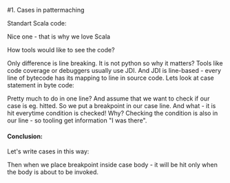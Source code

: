 #1. Cases in pattermaching

Standart Scala code:

<script src="https://gist.github.com/romanowski/837213790bdef72087cd.js"></script>

Nice one - that is why we love Scala

How tools would like to see the code?

<script src="https://gist.github.com/romanowski/6691a6b308188f1048a8.js"></script>

Only difference is line breaking. It is not python so why it matters?
Tools like code coverage or debuggers usually use JDI. And JDI is line-based - every line of bytecode has its mapping to line in source code.
Lets look at case statement in byte code:
<script src="https://gist.github.com/romanowski/2954e7b15f34c5ac407f.js"></script> 

Pretty much to do in one line?
And assume that we want to check if our case is eg. hitted. So we put a breakpoint in our case line. And what - it is hit everytime condition is checked!
Why? Checking the condition is also in our line - so tooling get information "I was there".
<h4>Conclusion:</h4>
Let's write cases in this way:
<script src="https://gist.github.com/romanowski/4a950e37a1a5fda4b306.js"></script>

Then when we place breakpoint inside case body - it will be hit only when the body is about to be invoked.

